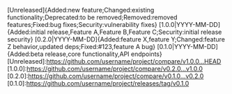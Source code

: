 [Unreleased]{Added:new feature;Changed:existing functionality;Deprecated:to be removed;Removed:removed features;Fixed:bug fixes;Security:vulnerability fixes}
[1.0.0|YYYY-MM-DD]{Added:initial release,Feature A,Feature B,Feature C;Security:initial release security}
[0.2.0|YYYY-MM-DD]{Added:feature X,feature Y;Changed:feature Z behavior,updated deps;Fixed:#123,feature A bug}
[0.1.0|YYYY-MM-DD]{Added:beta release,core functionality,API endpoints}
[Unreleased]:https://github.com/username/project/compare/v1.0.0...HEAD
[1.0.0]:https://github.com/username/project/compare/v0.2.0...v1.0.0
[0.2.0]:https://github.com/username/project/compare/v0.1.0...v0.2.0
[0.1.0]:https://github.com/username/project/releases/tag/v0.1.0